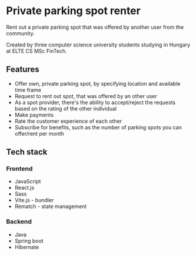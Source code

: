 # Private parking spot renter

Rent out a private parking spot that was offered by another user from the community.

Created by three computer science university students studying in Hungary at ELTE CS MSc FinTech.

## Features

- Offer own, private parking spot, by specifying location and available time frame
- Request to rent out spot, that was offered by an other user
- As a spot provider, there's the ability to accept/reject the requests based on the rating of the other individual
- Make payments
- Rate the customer experience of each other
- Subscribe for benefits, such as the number of parking spots you can offer/rent per month

## Tech stack

### Frontend

- JavaScript
- React.js
- Sass
- Vite.js - bundler
- Rematch - state management

### Backend

- Java
- Spring boot
- Hibernate
